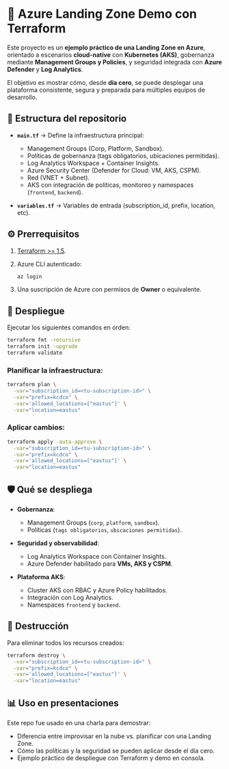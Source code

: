 # 🚀 Azure Landing Zone Demo con Terraform

Este proyecto es un **ejemplo práctico de una Landing Zone en Azure**, orientado a escenarios **cloud-native** con **Kubernetes (AKS)**, gobernanza mediante **Management Groups y Policies**, y seguridad integrada con **Azure Defender** y **Log Analytics**.

El objetivo es mostrar cómo, desde **día cero**, se puede desplegar una plataforma consistente, segura y preparada para múltiples equipos de desarrollo.


## 📂 Estructura del repositorio

* **`main.tf`** → Define la infraestructura principal:

  * Management Groups (Corp, Platform, Sandbox).
  * Políticas de gobernanza (tags obligatorios, ubicaciones permitidas).
  * Log Analytics Workspace + Container Insights.
  * Azure Security Center (Defender for Cloud: VM, AKS, CSPM).
  * Red (VNET + Subnet).
  * AKS con integración de políticas, monitoreo y namespaces (`frontend`, `backend`).

* **`variables.tf`** → Variables de entrada (subscription\_id, prefix, location, etc).

## ⚙️ Prerrequisitos

1. [Terraform >= 1.5](https://developer.hashicorp.com/terraform/downloads).
2. Azure CLI autenticado:

   ```bash
   az login
   ```
3. Una suscripción de Azure con permisos de **Owner** o equivalente.

## 🚀 Despliegue

Ejecutar los siguientes comandos en orden:

```bash
terraform fmt -recursive
terraform init -upgrade
terraform validate
```

### Planificar la infraestructura:

```bash
terraform plan \
  -var="subscription_id=<tu-subscription-id>" \
  -var="prefix=kcdco" \
  -var='allowed_locations=["eastus"]' \
  -var="location=eastus"
```

### Aplicar cambios:

```bash
terraform apply -auto-approve \
  -var="subscription_id=<tu-subscription-id>" \
  -var="prefix=kcdco" \
  -var='allowed_locations=["eastus"]' \
  -var="location=eastus"
```

## 🛡️ Qué se despliega

* **Gobernanza**:

  * Management Groups (`corp`, `platform`, `sandbox`).
  * Políticas (`tags obligatorios`, `ubicaciones permitidas`).

* **Seguridad y observabilidad**:

  * Log Analytics Workspace con Container Insights.
  * Azure Defender habilitado para **VMs, AKS y CSPM**.

* **Plataforma AKS**:

  * Cluster AKS con RBAC y Azure Policy habilitados.
  * Integración con Log Analytics.
  * Namespaces `frontend` y `backend`.

## 🧹 Destrucción

Para eliminar todos los recursos creados:

```bash
terraform destroy \
  -var="subscription_id=<tu-subscription-id>" \
  -var="prefix=kcdco" \
  -var='allowed_locations=["eastus"]' \
  -var="location=eastus"
```

## 📊 Uso en presentaciones

Este repo fue usado en una charla para demostrar:

* Diferencia entre improvisar en la nube vs. planificar con una Landing Zone.
* Cómo las políticas y la seguridad se pueden aplicar desde el día cero.
* Ejemplo práctico de despliegue con Terraform y demo en consola.
